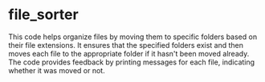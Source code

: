 # file_sorter
This code helps organize files by moving them to specific folders based on their file extensions. It ensures that the specified folders exist and then moves each file to the appropriate folder if it hasn't been moved already. The code provides feedback by printing messages for each file, indicating whether it was moved or not.

